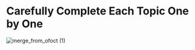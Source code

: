<h1>Carefully Complete Each Topic One by One</h1>

![merge_from_ofoct (1)](https://user-images.githubusercontent.com/81481142/164971301-9e485f11-df56-462d-8d21-9673e52dfbd6.jpg)

